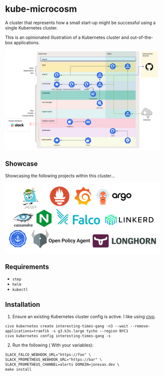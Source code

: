 # kube-microcosm

A cluster that represents how a small start-up might be successful using a single Kubernetes cluster.

This is an opinionated illustration of a Kubernetes cluster and out-of-the-box applications.

![](images/diagram.svg)

## Showcase

Showcasing the following projects within this cluster...

![](images/projects.png)

## Requirements

- `step`
- `helm`
- `kubectl`


## Installation


1. Ensure an existing Kubernetes cluster config is active. I like using [civo](https://www.civo.com).

```
civo kubernetes create interesting-times-gang -n3 --wait --remove-applications=traefik -s g3.k3s.large tycho --region NYC1
civo kubernetes config interesting-times-gang -s
```

2. Run the following ( With your variables):

```
SLACK_FALCO_WEBHOOK_URL="https://foo" \
SLACK_PROMETHEUS_WEBHOOK_URL="https://bar" \
SLACK_PROMETHEUS_CHANNEL=alerts DOMAIN=jonesax.dev \
make install
```
